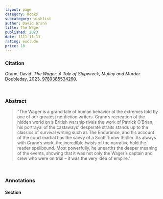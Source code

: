 ```yaml
---
layout: page
category: books
subcategory: wishlist
author: David Grann
title: The Wager
published: 2023
date: 1111-11-11
rating: exclude
price: 18
---
```


### Citation

Grann, David. *The Wager: A Tale of Shipwreck, Mutiny and Murder.* Doubleday, 2023. [‎9780385534260](https://www.davidgrann.com/books/#the-wager).

<br>

### Abstract

> "The Wager is a grand tale of human behavior at the extremes told by one of our greatest nonfiction writers. Grann’s recreation of the hidden world on a British warship rivals the work of Patrick O’Brian, his portrayal of the castaways’ desperate straits stands up to the classics of survival writing such as The Endurance, and his account of the court martial has the savvy of a Scott Turow thriller. As always with Grann’s work, the incredible twists of the narrative hold the reader spellbound. Most powerfully, he unearths the deeper meaning of the events, showing that it was not only the Wager’s captain and crew who were on trial – it was the very idea of empire."

<br>

### Annotations

#### Section

<br>
